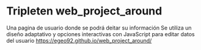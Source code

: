 # Tripleten web_project_around

Una pagina de usuario donde se podrá deitar su información
Se utiliza un diseño adaptativo y opciones interactivas con JavaScript para editar datos del usuario
https://egeo92.github.io/web_project_around/
